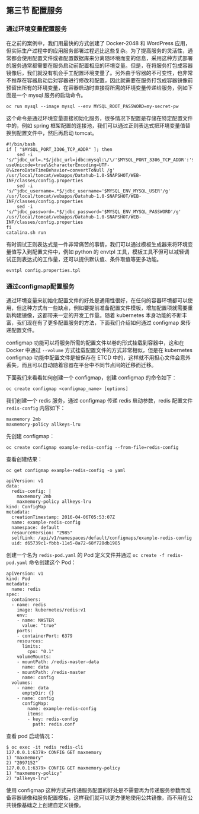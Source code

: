 ##  第三节 配置服务
### 通过环境变量配置服务  

在之前的案例中，我们用最快的方式创建了 Docker-2048 和 WordPress 应用，但实际生产过程中的应用服务部署过程远比这些复杂。为了提高服务的灵活性，通常都会使用配置文件或者配置数据库来分离随环境而变的信息，采用这种方式部署的服务通常都需要在服务启动前配置相应的环境变量。但是，在将服务打包成容器镜像后，我们就没有机会手工配置环境变量了。另外由于容器的不可变性，也非常不推荐在容器启动后对容器进行修改和配置，因此就需要在服务打包成容器镜像前预留出所有的环境变量，在容器启动时直接将所需的环境变量传递给服务，例如下面是一个 mysql 服务的启动命令。

```    
oc run mysql --image mysql --env MYSQL_ROOT_PASSWORD=my-secret-pw  
``` 
这个命令是通过环境变量直接初始化服务，很多情况下配置是存储在特定配置文件中的，例如 spring 框架配置的连接池，我们可以通过正则表达式把环境变量值替换到配置文件中，然后再启动 tomcat。

```    
#!/bin/bash
if [ "$MYSQL_PORT_3306_TCP_ADDR" ]; then
	sed -i 's/^jdbc_url=.*$/jdbc_url=jdbc:mysql:\/\/'$MYSQL_PORT_3306_TCP_ADDR':'$MYSQL_PORT_3306_TCP_PORT'\/'$MYSQL_ENV_MYSQL_DATABASE'\?useUnicode=true\&characterEncoding=UTF-8\&zeroDateTimeBehavior=convertToNull /g' /usr/local/tomcat/webapps/Datahub-1.0-SNAPSHOT/WEB-INF/classes/config.properties
	sed -i  's/^jdbc_username=.*$/jdbc_username='$MYSQL_ENV_MYSQL_USER'/g' /usr/local/tomcat/webapps/Datahub-1.0-SNAPSHOT/WEB-INF/classes/config.properties
	sed -i 's/^jdbc_password=.*$/jdbc_password='$MYSQL_ENV_MYSQL_PASSWORD'/g' /usr/local/tomcat/webapps/Datahub-1.0-SNAPSHOT/WEB-INF/classes/config.properties
fi
catalina.sh run  
``` 

有时调试正则表达式是一件非常痛苦的事情，我们可以通过模板生成器来将环境变量值写入到配置文件中，例如 python 的 envtpl 工具，模板工具不但可以减轻调试正则表达式的工作量，还可以提供默认值、条件取值等更多功能。

``` 
evntpl config.properties.tpl
``` 

### 通过configmap配置服务

通过环境变量来初始化配置文件的好处是通用性很好，在任何的容器环境都可以使用，但这种方式有一些缺点，例如要提前准备配置文件模板，增加配置项就需要重新构建镜像，这都带来一定的开发工作量。随着 kubernetes 本身功能的不断丰富，我们现在有了更多配置服务的方法，下面我们介绍如何通过 configmap 来传递配置文件。

configmap 功能可以将服务所需的配置文件以卷的形式挂载到容器中，这和在 Docker 中通过 `--volume` 方式挂载配置文件的方式非常相似，但是在 kubernetes configmap 功能中配置文件是被保存在 ETCD 中的，这样就不用担心文件会意外丢失，而且可以自动随着容器在平台中不同节点间的迁移而迁移。

下面我们来看看如何创建一个 configmap，创建 configmap 的命令如下：

``` 
oc create configmap <configmap_name> [options]
``` 

我们创建一个 redis 服务，通过 configmap 传递 redis 启动参数，redis 配置文件 `redis-config` 内容如下：

``` 
maxmemory 2mb
maxmemory-policy allkeys-lru
``` 

先创建 configmap：

``` 
oc create configmap example-redis-config --from-file=redis-config
```  

查看创建结果：

``` 
oc get configmap example-redis-config -o yaml

apiVersion: v1
data:
  redis-config: |
    maxmemory 2mb
    maxmemory-policy allkeys-lru
kind: ConfigMap
metadata:
  creationTimestamp: 2016-04-06T05:53:07Z
  name: example-redis-config
  namespace: default
  resourceVersion: "2985"
  selfLink: /api/v1/namespaces/default/configmaps/example-redis-config
  uid: d65739c1-fbbb-11e5-8a72-68f728db1985
```  

创建一个名为 `redis-pod.yaml` 的 Pod 定义文件并通过 `oc create -f redis-pod.yaml` 命令创建这个 Pod：

```
apiVersion: v1
kind: Pod
metadata:
  name: redis
spec:
  containers:
  - name: redis
    image: kubernetes/redis:v1
    env:
    - name: MASTER
      value: "true"
    ports:
    - containerPort: 6379
    resources:
      limits:
        cpu: "0.1"
    volumeMounts:
    - mountPath: /redis-master-data
      name: data
    - mountPath: /redis-master
      name: config
  volumes:
    - name: data
      emptyDir: {}
    - name: config
      configMap:
        name: example-redis-config
        items:
        - key: redis-config
          path: redis.conf
```  

查看 pod 启动情况：

```  
$ oc exec -it redis redis-cli
127.0.0.1:6379> CONFIG GET maxmemory
1) "maxmemory"
2) "2097152"
127.0.0.1:6379> CONFIG GET maxmemory-policy
1) "maxmemory-policy"
2) "allkeys-lru"
```  

使用 configmap 这种方式来传递服务配置的好处是不需要再为传递服务参数而准备容器镜像和服务配置模板，这样我们就可以更方便地使用公共镜像，而不用在公共镜像基础之上创建自定义镜像。